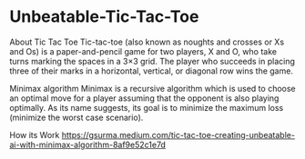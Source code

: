 # Unbeatable-Tic-Tac-Toe


About Tic Tac Toe
Tic-tac-toe (also known as noughts and crosses or Xs and Os) is a paper-and-pencil game for two players, X and O, who take turns marking the spaces in a 3×3 grid. The player who succeeds in placing three of their marks in a horizontal, vertical, or diagonal row wins the game.


Minimax algorithm
Minimax is a recursive algorithm which is used to choose an optimal move for a player assuming that the opponent is also playing optimally. As its name suggests, its goal is to minimize the maximum loss (minimize the worst case scenario).


How its Work
https://gsurma.medium.com/tic-tac-toe-creating-unbeatable-ai-with-minimax-algorithm-8af9e52c1e7d
